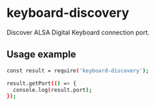 # keyboard-discovery
Discover ALSA Digital Keyboard connection port.

## Usage example

```bash
const result = require('keyboard-discovery');

result.getPort(() => {
  console.log(result.port);
});
```
